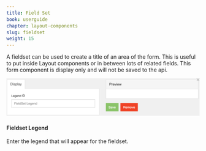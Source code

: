 ```yaml
---
title: Field Set
book: userguide
chapter: layout-components
slug: fieldset
weight: 15
---
```

A fieldset can be used to create a title of an area of the form. This is useful to put inside Layout components or in between lots of related fields. This form component is display only and will not be saved to the api.

![](/assets/img/fieldset.png)

#### Fieldset Legend

Enter the legend that will appear for the fieldset.
